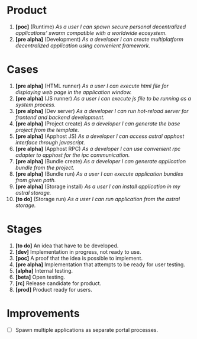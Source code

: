 # Product

1. **[poc]** (Runtime) *As a user I can spawn secure personal decentralized applications' swarm compatible with a worldwide ecosystem.*
2. **[pre alpha]** (Development) *As a developer I can create multiplatform decentralized application using convenient framework.*

# Cases 

1. **[pre alpha]** (HTML runner) *As a user I can execute html file for displaying web page in the application window.*
2. **[pre alpha]** (JS runner) *As a user I can execute js file to be running as a system process.*
3. **[pre alpha]** (Dev server) *As a developer I can run hot-reload server for frontend and backend development.*
4. **[pre alpha]** (Project create) *As a developer I can generate the base project from the template.*
5. **[pre alpha]** (Apphost JS) *As a developer I can access astral apphost interface through javascript.*
6. **[pre alpha]** (Apphost RPC) *As a developer I can use convenient rpc adapter to apphost for the ipc communication.*
7. **[pre alpha]** (Bundle create) *As a developer I can generate application bundle from the project.*
8. **[pre alpha]** (Bundle run) *As a user I can execute application bundles from given path.*
9. **[pre alpha]** (Storage install) *As a user I can install application in my astral storage.*
10. **[to do]** (Storage run) *As a user I can run application from the astral storage.*

# Stages

1. **[to do]** An idea that have to be developed.
2. **[dev]** Implementation in progress, not ready to use.
3. **[poc]** A proof that the idea is possible to implement.
4. **[pre alpha]** Implementation that attempts to be ready for user testing.
5. **[alpha]** Internal testing.
6. **[beta]** Open testing.
7. **[rc]** Release candidate for product.
8. **[prod]** Product ready for users.

# Improvements

* [ ] Spawn multiple applications as separate portal processes.
